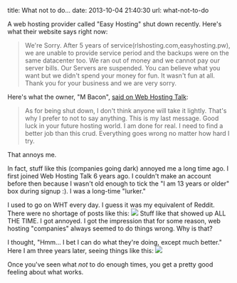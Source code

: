 title: What not to do...
date: 2013-10-04 21:40:30
url: what-not-to-do

A web hosting provider called "Easy Hosting" shut down recently. Here's what their website says right now:

> We're Sorry. After 5 years of service(rlshosting.com,easyhosting.pw), we are unable to provide service period and the backups were on the same datacenter too. We ran out of money and we cannot pay our server bills. Our Servers are suspended. You can believe what you want but we didn't spend your money for fun. It wasn't fun at all. Thank you for your business and we are very sorry.

Here's what the owner, "M Bacon", [said on Web Hosting Talk](http://www.webhostingtalk.com/showthread.php?t=1309262#post8861654):

> As for being shut down, I don't think anyone will take it lightly. That's why I prefer to not to say anything. This is my last message. Good luck in your future hosting world. I am done for real. I need to find a better job than this crud. Everything goes wrong no matter how hard I try.

That annoys me.

In fact, stuff like this (companies going dark) annoyed me a long time ago. I first joined Web Hosting Talk 6 years ago. I couldn't make an account before then because I wasn't old enough to tick the "I am 13 years or older" box during signup :). I was a long-time "lurker."

I used to go on WHT every day. I guess it was my equivalent of Reddit. There were no shortage of posts like this:
![](http://media.tumblr.com/fad33cb1641eb60869714533b25d98bf/tumblr_inline_mu69r05L6P1rs73cz.png)
Stuff like that showed up ALL THE TIME. I got annoyed. I got the impression that for some reason, web hosting "companies" always seemed to do things wrong. Why is that?

I thought, "Hmm... I bet I can do what they're doing, except much better." Here I am three years later, seeing things like this:
[![](http://media.tumblr.com/87942df5d9eda5397c73b7845e9b7075/tumblr_inline_mu69xasxAe1rs73cz.png)](http://lowendtalk.com/discussion/comment/310351/#Comment_310351)

Once you've seen what *not* to do enough times, you get a pretty good feeling about what works.

